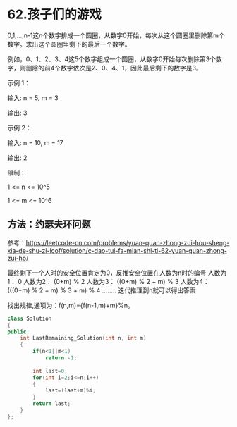 # 62.孩子们的游戏

0,1,...,n-1这n个数字排成一个圆圈，从数字0开始，每次从这个圆圈里删除第m个数字。求出这个圆圈里剩下的最后一个数字。

例如，0、1、2、3、4这5个数字组成一个圆圈，从数字0开始每次删除第3个数字，则删除的前4个数字依次是2、0、4、1，因此最后剩下的数字是3。 

示例 1：

输入: n = 5, m = 3

输出: 3

示例 2：

输入: n = 10, m = 17

输出: 2

限制：

1 <= n <= 10^5

1 <= m <= 10^6



## 方法：约瑟夫环问题

参考：https://leetcode-cn.com/problems/yuan-quan-zhong-zui-hou-sheng-xia-de-shu-zi-lcof/solution/c-dao-tui-fa-mian-shi-ti-62-yuan-quan-zhong-zui-ho/

最终剩下一个人时的安全位置肯定为0，反推安全位置在人数为n时的编号
人数为1： 0
人数为2： (0+m) % 2
人数为3： ((0+m) % 2 + m) % 3
人数为4： (((0+m) % 2 + m) % 3 + m) % 4
........
迭代推理到n就可以得出答案

找出规律,通项为：f(n,m)={f(n-1,m)+m}%n。

```C++
class Solution
{
public:
    int LastRemaining_Solution(int n, int m)
    {
        if(n<1||m<1)
            return -1;
         
        int last=0;
        for(int i=2;i<=n;i++)
        {
            last=(last+m)%i;
        }
        return last;
    }
};
```


